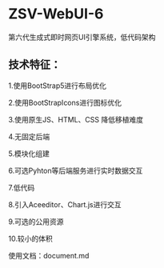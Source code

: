 # ZSV-WebUI-6
 第六代生成式即时网页UI引擎系统，低代码架构

## 技术特征：
1.使用BootStrap5进行布局优化

2.使用BootStrapIcons进行图标优化

3.使用原生JS、HTML、CSS 降低移植难度

4.无固定后端

5.模块化组建

6.可选Pyhton等后端服务进行实时数据交互

7.低代码

8.引入Aceeditor、Chart.js进行交互

9.可选的公用资源

10.较小的体积

使用文档：document.md